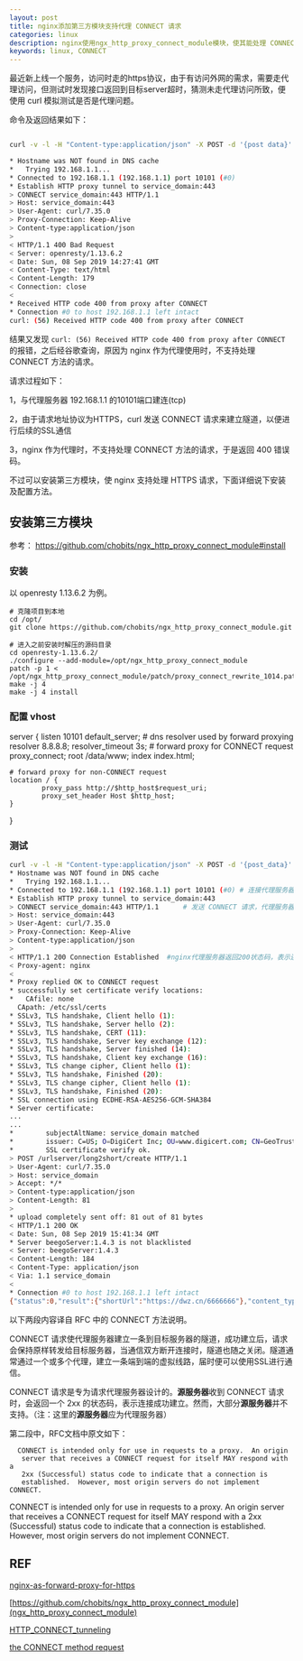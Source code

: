 ```yaml
---
layout: post
title: nginx添加第三方模块支持代理 CONNECT 请求
categories: linux
description: nginx使用ngx_http_proxy_connect_module模块，使其能处理 CONNECT 请求
keywords: linux, CONNECT
---
```



最近新上线一个服务，访问时走的https协议，由于有访问外网的需求，需要走代理访问，但测试时发现接口返回到目标server超时，猜测未走代理访问所致，便使用 curl 模拟测试是否是代理问题。

命令及返回结果如下：

```bash

curl -v -l -H "Content-type:application/json" -X POST -d '{post data}' https://service_dommain/urlserver/long2short/create -x '192.168.1.1:10101'

* Hostname was NOT found in DNS cache
*   Trying 192.168.1.1...
* Connected to 192.168.1.1 (192.168.1.1) port 10101 (#0)
* Establish HTTP proxy tunnel to service_domain:443
> CONNECT service_domain:443 HTTP/1.1
> Host: service_domain:443
> User-Agent: curl/7.35.0
> Proxy-Connection: Keep-Alive
> Content-type:application/json
> 
< HTTP/1.1 400 Bad Request
< Server: openresty/1.13.6.2
< Date: Sun, 08 Sep 2019 14:27:41 GMT
< Content-Type: text/html
< Content-Length: 179
< Connection: close
< 
* Received HTTP code 400 from proxy after CONNECT
* Connection #0 to host 192.168.1.1 left intact
curl: (56) Received HTTP code 400 from proxy after CONNECT

```

结果又发现 `curl: (56) Received HTTP code 400 from proxy after CONNECT` 的报错，之后经谷歌查询，原因为 nginx 作为代理使用时，不支持处理 CONNECT 方法的请求。

请求过程如下：

1，与代理服务器 192.168.1.1 的10101端口建连(tcp)

2，由于请求地址协议为HTTPS，curl 发送 CONNECT 请求来建立隧道，以便进行后续的SSL通信

3，nginx 作为代理时，不支持处理 CONNECT 方法的请求，于是返回 400 错误码。

不过可以安装第三方模块，使 nginx 支持处理 HTTPS 请求，下面详细说下安装及配置方法。

## 安装第三方模块

参考： https://github.com/chobits/ngx_http_proxy_connect_module#install

### 安装
以 openresty 1.13.6.2 为例。

```
# 克隆项目到本地
cd /opt/
git clone https://github.com/chobits/ngx_http_proxy_connect_module.git

# 进入之前安装时解压的源码目录
cd openresty-1.13.6.2/
./configure --add-module=/opt/ngx_http_proxy_connect_module
patch -p 1 < /opt/ngx_http_proxy_connect_module/patch/proxy_connect_rewrite_1014.patch
make -j 4
make -j 4 install 
```

### 配置 vhost

server {
    listen 10101 default_server;
    # dns resolver used by forward proxying
    resolver                       8.8.8.8;
    resolver_timeout 3s;
	# forward proxy for CONNECT request
    proxy_connect;
    root /data/www;
    index index.html;

    # forward proxy for non-CONNECT request
    location / {
            proxy_pass http://$http_host$request_uri;
			proxy_set_header Host $http_host;
    }
}

### 测试

```bash
curl -v -l -H "Content-type:application/json" -X POST -d '{post_data}' https://service_domain/urlserver/long2short/create -x '192.168.1.1:10101'                                                                                             
* Hostname was NOT found in DNS cache
*   Trying 192.168.1.1...
* Connected to 192.168.1.1 (192.168.1.1) port 10101 (#0) # 连接代理服务器
* Establish HTTP proxy tunnel to service_domain:443     
> CONNECT service_domain:443 HTTP/1.1      # 发送 CONNECT 请求，代理服务器与源服务器(service_domain的源IP)建立隧道
> Host: service_domain:443
> User-Agent: curl/7.35.0
> Proxy-Connection: Keep-Alive
> Content-type:application/json
> 
< HTTP/1.1 200 Connection Established  #nginx代理服务器返回200状态码，表示连接成功建立
< Proxy-agent: nginx
< 
* Proxy replied OK to CONNECT request
* successfully set certificate verify locations:
*   CAfile: none
  CApath: /etc/ssl/certs
* SSLv3, TLS handshake, Client hello (1):
* SSLv3, TLS handshake, Server hello (2):
* SSLv3, TLS handshake, CERT (11):
* SSLv3, TLS handshake, Server key exchange (12):
* SSLv3, TLS handshake, Server finished (14):
* SSLv3, TLS handshake, Client key exchange (16):
* SSLv3, TLS change cipher, Client hello (1):
* SSLv3, TLS handshake, Finished (20):
* SSLv3, TLS change cipher, Client hello (1):
* SSLv3, TLS handshake, Finished (20):
* SSL connection using ECDHE-RSA-AES256-GCM-SHA384
* Server certificate:
...
...
*        subjectAltName: service_domain matched
*        issuer: C=US; O=DigiCert Inc; OU=www.digicert.com; CN=GeoTrust RSA CA 2018
*        SSL certificate verify ok.
> POST /urlserver/long2short/create HTTP/1.1
> User-Agent: curl/7.35.0
> Host: service_domain
> Accept: */*
> Content-type:application/json
> Content-Length: 81
> 
* upload completely sent off: 81 out of 81 bytes
< HTTP/1.1 200 OK
< Date: Sun, 08 Sep 2019 15:41:34 GMT
* Server beegoServer:1.4.3 is not blacklisted
< Server: beegoServer:1.4.3
< Content-Length: 184
< Content-Type: application/json
< Via: 1.1 service_domain
< 
* Connection #0 to host 192.168.1.1 left intact
{"status":0,"result":{"shortUrl":"https://dwz.cn/6666666"},"content_type":"application/json"}
```

以下两段内容译自 RFC 中的 CONNECT 方法说明。

CONNECT 请求使代理服务器建立一条到目标服务器的隧道，成功建立后，请求会保持原样转发给目标服务器，当通信双方断开连接时，隧道也随之关闭。隧道通常通过一个或多个代理，建立一条端到端的虚拟线路，届时便可以使用SSL进行通信。

CONNECT 请求是专为请求代理服务器设计的。**源服务器**收到 CONNECT 请求时，会返回一个 2xx 的状态码，表示连接成功建立。然而，大部分**源服务器**并不支持。（注：这里的**源服务器**应为代理服务器）

第二段中，RFC文档中原文如下：

```palin
  CONNECT is intended only for use in requests to a proxy.  An origin
   server that receives a CONNECT request for itself MAY respond with a
   2xx (Successful) status code to indicate that a connection is
   established.  However, most origin servers do not implement CONNECT.
```

 CONNECT is intended only for use in requests to a proxy.  An origin
   server that receives a CONNECT request for itself MAY respond with a
   2xx (Successful) status code to indicate that a connection is
   established.  However, most origin servers do not implement CONNECT.




## REF

[nginx-as-forward-proxy-for-https](https://superuser.com/questions/604352/nginx-as-forward-proxy-for-https)

[https://github.com/chobits/ngx_http_proxy_connect_module](ngx_http_proxy_connect_module)

[HTTP_CONNECT_tunneling](https://en.wikipedia.org/wiki/HTTP_tunnel#HTTP_CONNECT_tunneling)

[the CONNECT method request](https://tools.ietf.org/html/rfc7231#section-4.3.6)


















